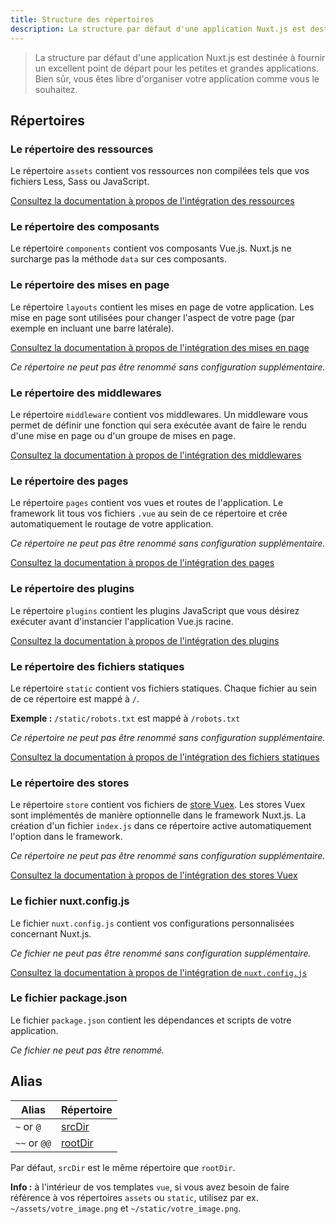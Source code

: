 ```yaml
---
title: Structure des répertoires
description: La structure par défaut d'une application Nuxt.js est destinée à fournir un excellent point de départ pour les petites et grandes applications. Bien sûr, vous êtes libre d'organiser votre application comme vous le souhaitez.
---
```


> La structure par défaut d'une application Nuxt.js est destinée à fournir un excellent point de départ pour les petites et grandes applications. Bien sûr, vous êtes libre d'organiser votre application comme vous le souhaitez.

## Répertoires

### Le répertoire des ressources

Le répertoire `assets` contient vos ressources non compilées tels que vos fichiers Less, Sass ou JavaScript.

[Consultez la documentation à propos de l'intégration des ressources](/guide/assets)

### Le répertoire des composants

Le répertoire `components` contient vos composants Vue.js. Nuxt.js ne surcharge pas la méthode `data` sur ces composants.

### Le répertoire des mises en page

Le répertoire `layouts` contient les mises en page de votre application. Les mise en page sont utilisées pour changer l'aspect de votre page (par exemple en incluant une barre latérale).

[Consultez la documentation à propos de l'intégration des mises en page](/guide/views#layouts)

_Ce répertoire ne peut pas être renommé sans configuration supplémentaire._

### Le répertoire des middlewares

Le répertoire `middleware` contient vos middlewares. Un middleware vous permet de définir une fonction qui sera exécutée avant de faire le rendu d'une mise en page ou d'un groupe de mises en page.

[Consultez la documentation à propos de l'intégration des middlewares](/guide/routing#middleware)

### Le répertoire des pages

Le répertoire `pages` contient vos vues et routes de l'application. Le framework lit tous vos fichiers `.vue` au sein de ce répertoire et crée automatiquement le routage de votre application.

_Ce répertoire ne peut pas être renommé sans configuration supplémentaire._

[Consultez la documentation à propos de l'intégration des pages](/guide/views)

### Le répertoire des plugins

Le répertoire `plugins` contient les plugins JavaScript que vous désirez exécuter avant d'instancier l'application Vue.js racine.

[Consultez la documentation à propos de l'intégration des plugins](/guide/plugins)

### Le répertoire des fichiers statiques

Le répertoire `static` contient vos fichiers statiques. Chaque fichier au sein de ce répertoire est mappé à `/`.

**Exemple :** `/static/robots.txt` est mappé à `/robots.txt`

_Ce répertoire ne peut pas être renommé sans configuration supplémentaire._

[Consultez la documentation à propos de l'intégration des fichiers statiques](/guide/assets#static)

### Le répertoire des stores

Le répertoire `store` contient vos fichiers de [store Vuex](https://vuex.vuejs.org/fr/). Les stores Vuex sont implémentés de manière optionnelle dans le framework Nuxt.js. La création d'un fichier `index.js` dans ce répertoire active automatiquement l'option dans le framework.

_Ce répertoire ne peut pas être renommé sans configuration supplémentaire._

[Consultez la documentation à propos de l'intégration des stores Vuex](/guide/vuex-store)

### Le fichier nuxt.config.js

Le fichier `nuxt.config.js` contient vos configurations personnalisées concernant Nuxt.js.

_Ce fichier ne peut pas être renommé sans configuration supplémentaire._

[Consultez la documentation à propos de l'intégration de `nuxt.config.js`](/guide/configuration)

### Le fichier package.json

Le fichier `package.json` contient les dépendances et scripts de votre application.

_Ce fichier ne peut pas être renommé._

## Alias

| Alias | Répertoire |
|-----|------|
| `~` or `@` | [srcDir](/api/configuration-srcdir) |
| `~~` or `@@` | [rootDir](/api/configuration-rootdir) |

Par défaut, `srcDir` est le même répertoire que `rootDir`.

<div class="Alert Alert--nuxt-green">

<b>Info :</b> à l'intérieur de vos templates `vue`, si vous avez besoin de faire référence à vos répertoires `assets` ou `static`, utilisez par ex. `~/assets/votre_image.png` et `~/static/votre_image.png`.

</div>

